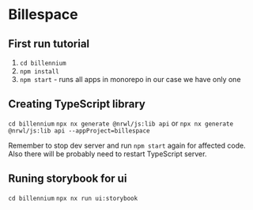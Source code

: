 # Billespace

## First run tutorial

1. `cd billennium`
2. `npm install`
3. `npm start` - runs all apps in monorepo in our case we have only one

## Creating TypeScript library

`cd billennium`
`npx nx generate @nrwl/js:lib api` or `npx nx generate @nrwl/js:lib api --appProject=billespace`

Remember to stop dev server and run `npm start` again for affected code.
Also there will be probably need to restart TypeScript server.

## Runing storybook for ui

`cd billennium`
`npx nx run ui:storybook`